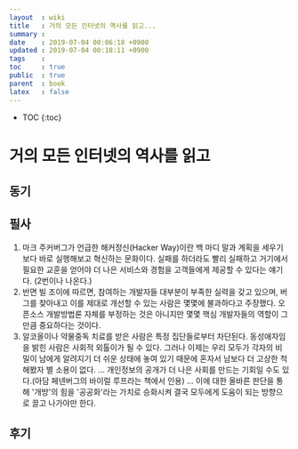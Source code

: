 ```yaml
---
layout  : wiki
title   : 거의 모든 인터넷의 역사를 읽고...
summary : 
date    : 2019-07-04 00:06:18 +0900
updated : 2019-07-04 00:18:11 +0900
tags    : 
toc     : true
public  : true
parent  : book
latex   : false
---
```

* TOC
{:toc}

# 거의 모든 인터넷의 역사를 읽고

## 동기

## 필사

1. 마크 주커버그가 언급한 해커정신(Hacker Way)이란 백 마디 말과 계획을 세우기보다 바로 실행해보고 혁신하는 문화이다. 실패를 하더라도 빨리 실패하고 거기에서 필요한 교훈을 얻어야 더 나은 서비스와 경험을 고객들에게 제공할 수 있다는 얘기다. (2번이나 나온다.)
2. 반면 빌 조이에 따르면, 참여하는 개발자들 대부분이 부족한 실력을 갖고 있으며, 버그를 찾아내고 이를 제대로 개선할 수 있는 사람은 몇몇에 불과하다고 주장했다. 오픈소스 개발방법론 자체를 부정하는 것은 아니지만 몇몇 핵심 개발자들의 역할이 그만큼 중요하다는 것이다.
3. 알코올이나 약물중독 치료를 받은 사람은 특정 집단들로부터 차단된다. 동성애자임을 밝힌 사람은 사회적 외톨이가 될 수 있다. 그러나 이제는 우리 모두가 각자의 비밀이 남에게 알려지기 더 쉬운 상태에 놓여 있기 때문에 혼자서 남보다 더 고상한 척 해봤자 별 소용이 없다. ... 개인정보의 공개가 더 나은 사회를 만드는 기회일 수도 있다.(아담 페넨버그의 바이럴 루프라는 책에서 인용) ... 이에 대한 올바른 판단을 통해 '개방'의 힘을 '공공화'라는 가치로 승화시켜 결국 모두에게 도움이 되는 방향으로 끌고 나가야만 한다.

## 후기
